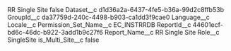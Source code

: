 <?xml version="1.0" encoding="UTF-8"?>
<CustomMetadata xmlns="http://soap.sforce.com/2006/04/metadata" xmlns:xsi="http://www.w3.org/2001/XMLSchema-instance" xmlns:xsd="http://www.w3.org/2001/XMLSchema">
    <label>RR Single Site</label>
    <protected>false</protected>
    <values>
        <field>Dataset__c</field>
        <value xsi:type="xsd:string">d1d36a2a-6437-4fe5-b36a-99d2c8ffb53b</value>
    </values>
    <values>
        <field>GroupId__c</field>
        <value xsi:type="xsd:string">da37759d-240c-4498-b903-ca1dd3f9cae0</value>
    </values>
    <values>
        <field>Language__c</field>
        <value xsi:nil="true"/>
    </values>
    <values>
        <field>Locale__c</field>
        <value xsi:nil="true"/>
    </values>
    <values>
        <field>Permission_Set_Name__c</field>
        <value xsi:type="xsd:string">EC_INSTRRDB</value>
    </values>
    <values>
        <field>ReportId__c</field>
        <value xsi:type="xsd:string">44601ecf-bd6c-46dc-b922-3add1b9c27f6</value>
    </values>
    <values>
        <field>Report_Name__c</field>
        <value xsi:type="xsd:string">RR Single Site</value>
    </values>
    <values>
        <field>Role__c</field>
        <value xsi:type="xsd:string">SingleSite</value>
    </values>
    <values>
        <field>is_Multi_Site__c</field>
        <value xsi:type="xsd:boolean">false</value>
    </values>
</CustomMetadata>
